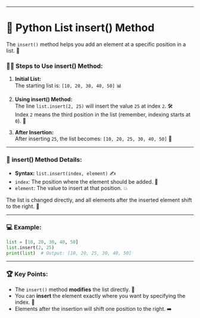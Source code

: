 


---

# 🔑 **Python List insert() Method**

The `insert()` method helps you add an element at a specific position in a list. 📝

### 🧑‍💻 **Steps to Use insert() Method:**

1. **Initial List:**  
   The starting list is: `[10, 20, 30, 40, 50]` 📊

2. **Using insert() Method:**  
   The line `list.insert(2, 25)` will insert the value `25` at index `2`. 🛠️  
   Index `2` means the third position in the list (remember, indexing starts at `0`). 🔢  

3. **After Insertion:**  
   After inserting `25`, the list becomes: `[10, 20, 25, 30, 40, 50]` 🎉

---

### 🧠 **insert() Method Details:**

- **Syntax:** `list.insert(index, element)` ✍️  
- `index`: The position where the element should be added. 📍  
- `element`: The value to insert at that position. 💥  

The list is changed directly, and all elements after the inserted element shift to the right. 🔄

---

### 💻 **Example:**

```python
list = [10, 20, 30, 40, 50]
list.insert(2, 25)  
print(list)  # Output: [10, 20, 25, 30, 40, 50]
```

---

### 🏆 **Key Points:**

- The `insert()` method **modifies** the list directly. 🔧  
- You can **insert** the element exactly where you want by specifying the index. 🎯  
- Elements after the insertion will shift one position to the right. ➡️

